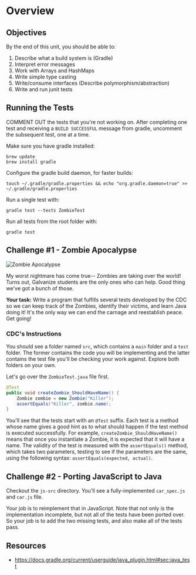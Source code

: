 # Overview

## Objectives

By the end of this unit, you should be able to:

1. Describe what a build system is (Gradle)
1. Interpret error messages
1. Work with Arrays and HashMaps
1. Write simple type casting
1. Write/consume interfaces (Describe polymorphism/abstraction)
1. Write and run junit tests

## Running the Tests

COMMENT OUT the tests that you're not working on. After completing one test and receiving a `BUILD SUCCESSFUL` message from gradle, uncomment the subsequent test, one at a time.  

Make sure you have gradle installed:

```
brew update
brew install gradle
```

Configure the gradle build daemon, for faster builds:

```
touch ~/.gradle/gradle.properties && echo "org.gradle.daemon=true" >> ~/.gradle/gradle.properties
```

Run a single test with:

```
gradle test --tests ZombieTest
```

Run all tests from the root folder with:

```
gradle test
```

## Challenge #1 - Zombie Apocalypse

![Zombie Apocalypse](http://vignette2.wikia.nocookie.net/zombie/images/4/41/Zombiegroup02.jpg/revision/latest?cb=20100111201702)

My worst nightmare has come true-- Zombies are taking over the world! Turns out, Galvanize students are the only ones who can help. Good thing we've got a bunch of those.

**Your task:** Write a program that fulfills several tests developed by the CDC so we can keep track of the Zombies, identify their victims, and learn Java doing it! It's the only way we can end the carnage and reestablish peace. Get going!

### CDC's Instructions

You should see a folder named `src`, which contains a `main` folder and a `test` folder. The former contains the code you will be implementing and the latter contains the test file you'll be checking your work against. Explore both folders on your own.

Let's go over the `ZombieTest.java` file first.

```java
@Test
public void createZombie_ShouldHaveName() {
	Zombie zombie = new Zombie("Killer");
    assertEquals("Killer", zombie.name);
}
```

You'll see that the tests start with an `@Test` suffix. Each test is a method whose name gives a good hint as to what should happen if the test method is executed successfully. For example, `createZombie_ShouldHaveName()` means that once you instantiate a Zombie, it is expected that it will have a name. The validity of the test is measured with the `assertEquals()` method, which takes two parameters, testing to see if the parameters are the same, using the following syntax: `assertEquals(expected, actual)`.

## Challenge #2 - Porting JavaScript to Java

Checkout the `js-src` directory.  You'll see a fully-implemented `car_spec.js` and `car.js` file.

Your job is to reimplement that in JavaScript.  Note that not only is the implementation incomplete, but not all of the tests have been ported over.  So your job is to add the two missing tests, and also make all of the tests pass.

## Resources

* https://docs.gradle.org/current/userguide/java_plugin.html#sec:java_test
